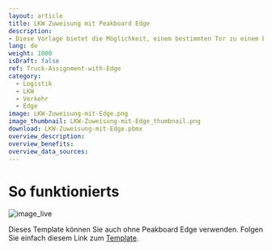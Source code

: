 ```yaml
---
layout: article
title: LKW Zuweisung mit Peakboard Edge
description: 
- Diese Vorlage bietet die Möglichkeit, einem bestimmten Tor zu einem bestimmten Zeitpunkt verschiedene LKWs zuzuweisen. Die Zuordnung der LKWs erfolgt über das Peakboard Webinterface. Dort können Sie alle Daten direkt auf der Peakboard Box speichern und pflegen. Werden mehr als 7 Tore angegeben, wechselt die Ansicht automatisch auf die nächste Seite. Laden Sie die Visualisierung auf Ihre Peakboard Box und öffnen Sie das Webinterface, um Ihre Tore und LKWs zu verwalten. Die Ampeln der Visualisierung sind mit einzelnen Peakboard Edges verknüpft. Wenn Sie ihre Peakboard Edges in der Datenquelle der Visualisierung hinterlegen, können Sie den Status direkt am Tor über eine gewöhnliche Ampel anzeigen.
lang: de
weight: 1000
isDraft: false
ref: Truck-Assignment-with-Edge
category:
  - Logistik
  - LKW
  - Verkehr
  - Edge
image: LKW-Zuweisung-mit-Edge.png
image_thumbnail: LKW-Zuweisung-mit-Edge_thumbnail.png
download: LKW-Zuweisung-mit-Edge.pbmx
overview_description:
overview_benefits:
overview_data_sources:
---
```

# So funktionierts

![image_live](Wedge-use-case-logistics.gif)


Dieses Template können Sie auch ohne Peakboard Edge verwenden. Folgen Sie einfach diesem Link zum [Template](https://templates.peakboard.com/Truck-Assignment-Dashboard/index).